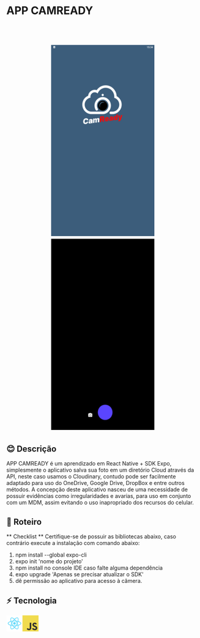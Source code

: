 # APP CAMREADY   
<h1 align="center">
  <br>
  <img src="./demo/cam_01.png" alt="Kelsen Lima" height="500" width="270">
  <img src="./demo/cam_02.png" alt="Kelsen Lima" height="500" width="270">
</h1>

## :blush: **Descrição**

APP CAMREADY é um aprendizado em React Native + SDK Expo, simplesmente o aplicativo salva sua foto em um diretório Cloud através da API, neste caso usamos o Cloudinary, contudo pode ser facilmente adaptado para uso do OneDrive, Google Drive, DropBox e entre outros métodos. A concepção deste aplicativo nasceu de uma necessidade de possuir evidências como irregularidades e avarias, para uso em conjunto com um MDM, assim evitando o uso inapropriado dos recursos do celular.

## :dizzy: **Roteiro**

** Checklist **
Certifique-se de possuir as bibliotecas abaixo, caso contrário execute a instalação com comando abaixo:

1.	npm install --global expo-cli
2.	expo init 'nome do projeto'
3.	npm install no console IDE caso falte alguma dependência
4.  expo upgrade 'Apenas se precisar atualizar o SDK'
5.  dê permissão ao aplicativo para acesso à câmera.

## :zap: **Tecnologia**

<img align="left" alt="React Native" width="42px" src="https://raw.githubusercontent.com/github/explore/80688e429a7d4ef2fca1e82350fe8e3517d3494d/topics/react-native/react-native.png" />
<img align="left" alt="JavaScript" width="42px" src="https://raw.githubusercontent.com/github/explore/80688e429a7d4ef2fca1e82350fe8e3517d3494d/topics/javascript/javascript.png" />

<br>
<br>
